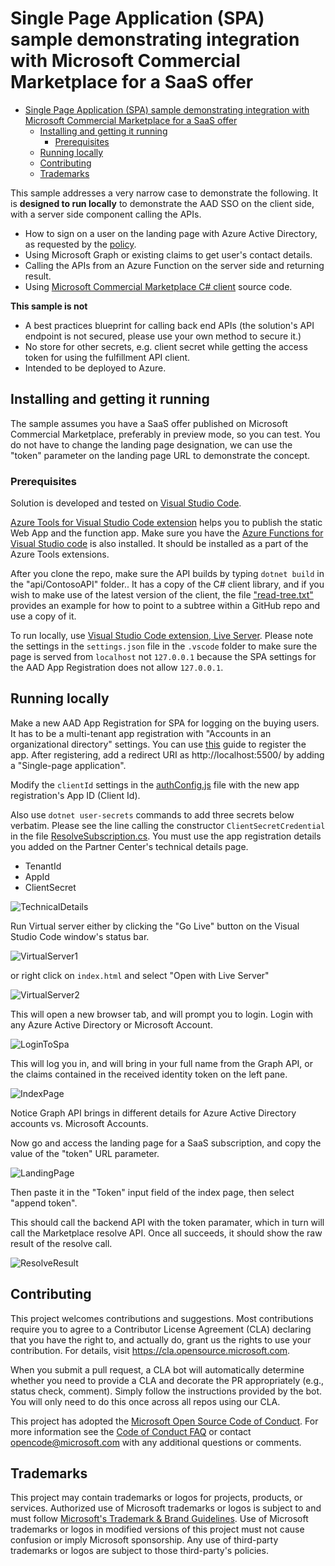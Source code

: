 # Single Page Application (SPA) sample demonstrating integration with Microsoft Commercial Marketplace for a SaaS offer

- [Single Page Application (SPA) sample demonstrating integration with Microsoft Commercial Marketplace for a SaaS offer](#single-page-application-spa-sample-demonstrating-integration-with-microsoft-commercial-marketplace-for-a-saas-offer)
  - [Installing and getting it running](#installing-and-getting-it-running)
    - [Prerequisites](#prerequisites)
  - [Running locally](#running-locally)
  - [Contributing](#contributing)
  - [Trademarks](#trademarks)
  
This sample addresses a very narrow case to demonstrate the following. It is **designed to run locally** to demonstrate the AAD SSO on the client side, with a server side component calling the APIs.
- How to sign on a user on the landing page with Azure Active Directory, as requested by the [policy](https://docs.microsoft.com/en-us/legal/marketplace/certification-policies#10003-authentication-options).  
- Using Microsoft Graph or existing claims to get user's contact details.
- Calling the APIs from an Azure Function on the server side and returning result.
- Using [Microsoft Commercial Marketplace C# client](https://github.com/microsoft/commercial-marketplace-client-dotnet) source code.

**This sample is not**

- A best practices blueprint for calling back end APIs (the solution's API endpoint is not secured, please use your own method to secure it.)
- No store for other secrets, e.g. client secret while getting the access token for using the fulfillment API client.
- Intended to be deployed to Azure. 


## Installing and getting it running

The sample assumes you have a SaaS offer published on Microsoft Commercial Marketplace, preferably in preview mode, so you can test. You do not have to change the landing page designation, we can use the "token" parameter on the landing page URL to demonstrate the concept.

### Prerequisites

Solution is developed and tested on [Visual Studio Code](https://code.visualstudio.com/).

[Azure Tools for Visual Studio Code extension](https://marketplace.visualstudio.com/items?itemName=ms-vscode.vscode-node-azure-pack) helps you to publish the static Web App and the function app. Make sure you have the [Azure Functions for Visual Studio code](https://marketplace.visualstudio.com/items?itemName=ms-azuretools.vscode-azurefunctions) is also installed. It should be installed as a part of the Azure Tools extensions. 

After you clone the repo, make sure the API builds by typing ```dotnet build``` in the "api/ContosoAPI" folder.. It has a copy of the C# client library, and if you wish to make use of the latest version of the client, the file ["read-tree.txt"](./read-tree.txt) provides an example for how to point to a subtree within a GitHub repo and use a copy of it.

To run locally, use [Visual Studio Code extension, Live Server](https://marketplace.visualstudio.com/items?itemName=ritwickdey.LiveServer). Please note the settings in the ```settings.json``` file in the ```.vscode``` folder to make sure the page is served from ```localhost``` not ```127.0.0.1``` because the SPA settings for the AAD App Registration does not allow ```127.0.0.1```.

## Running locally

Make a new AAD App Registration for SPA for logging on the buying users. It has to be a multi-tenant app registration with "Accounts in an organizational directory" settings. You can use [this](https://docs.microsoft.com/en-us/azure/active-directory/develop/quickstart-register-app) guide to register the app. After registering, add a redirect URI as http://localhost:5500/ by adding a "Single-page application".

Modify the ```clientId``` settings in the [authConfig.js](./authConfig.js) file with the new app registration's App ID (Client Id).

Also use ```dotnet user-secrets``` commands to add three secrets below verbatim. Please see the line calling the constructor ```ClientSecretCredential``` in the file [ResolveSubscription.cs](./api/ContsoAPI/ResolveSubscription.cs). You must use the app registration details you added on the Partner Center's technical details page.

- TenantId
- AppId
- ClientSecret

![TechnicalDetails](./assets/technicalDetails.png)

Run Virtual server either by clicking the "Go Live" button on the Visual Studio Code window's status bar.

![VirtualServer1](./assets/launchVirtualServer1.png)

or right click on ```index.html``` and select "Open with Live Server"

![VirtualServer2](./assets/launchVirtualServer2.png)

This will open a new browser tab, and will prompt you to login. Login with any Azure Active Directory or Microsoft Account.

![LoginToSpa](./assets/LogintoSpa.png)

This will log you in, and will bring in your full name from the Graph API, or the claims contained in the received identity token on the left pane.

![IndexPage](./assets/IndexPage.png)

Notice Graph API brings in different details for Azure Active Directory accounts vs. Microsoft Accounts. 

Now go and access the landing page for a SaaS subscription, and copy the value of the "token" URL parameter.

![LandingPage](./assets/LandingPage.png)

Then paste it in the "Token" input field of the index page, then select "append token".

This should call the backend API with the token paramater, which in turn will call the Marketplace resolve API. Once all succeeds, it should show the raw result of the resolve call.

![ResolveResult](./assets/ResolveAPI.png)

## Contributing

This project welcomes contributions and suggestions.  Most contributions require you to agree to a
Contributor License Agreement (CLA) declaring that you have the right to, and actually do, grant us
the rights to use your contribution. For details, visit https://cla.opensource.microsoft.com.

When you submit a pull request, a CLA bot will automatically determine whether you need to provide
a CLA and decorate the PR appropriately (e.g., status check, comment). Simply follow the instructions
provided by the bot. You will only need to do this once across all repos using our CLA.

This project has adopted the [Microsoft Open Source Code of Conduct](https://opensource.microsoft.com/codeofconduct/).
For more information see the [Code of Conduct FAQ](https://opensource.microsoft.com/codeofconduct/faq/) or
contact [opencode@microsoft.com](mailto:opencode@microsoft.com) with any additional questions or comments.

## Trademarks

This project may contain trademarks or logos for projects, products, or services. Authorized use of Microsoft 
trademarks or logos is subject to and must follow 
[Microsoft's Trademark & Brand Guidelines](https://www.microsoft.com/en-us/legal/intellectualproperty/trademarks/usage/general).
Use of Microsoft trademarks or logos in modified versions of this project must not cause confusion or imply Microsoft sponsorship.
Any use of third-party trademarks or logos are subject to those third-party's policies.

